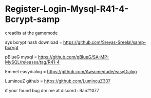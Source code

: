 # Register-Login-Mysql-R41-4-Bcrypt-samp
creadits at the gamemode


sys bcrypt hash download = https://github.com/Sreyas-Sreelal/samp-bcrypt 


pBlueG mysql = https://github.com/pBlueG/SA-MP-MySQL/releases/tag/R41-4


Emmet easydialog = https://github.com/Awsomedude/easyDialog


LuminouZ github = https://github.com/LuminouZ307


if your found bug dm me at discord : Ran#1077
